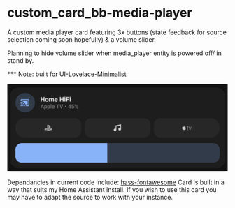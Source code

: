 # custom_card_bb-media-player
 A custom media player card featuring 3x buttons (state feedback for source selection coming soon hopefully) & a volume slider.
 
 Planning to hide volume slider when media_player entity is powered off/ in stand by.
 
 *** Note: built for [UI-Lovelace-Minimalist](https://github.com/UI-Lovelace-Minimalist/UI)

![Screenshot](preview.png)


Dependancies in current code include:
[hass-fontawesome](https://github.com/thomasloven/hass-fontawesome)
Card is built in a way that suits my Home Assistant install. If you wish to use this card you may have to adapt the source to work with your instance.
